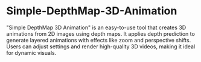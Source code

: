 # Simple-DepthMap-3D-Animation
"Simple DepthMap 3D Animation" is an easy-to-use tool that creates 3D animations from 2D images using depth maps. It applies depth prediction to generate layered animations with effects like zoom and perspective shifts. Users can adjust settings and render high-quality 3D videos, making it ideal for dynamic visuals.
